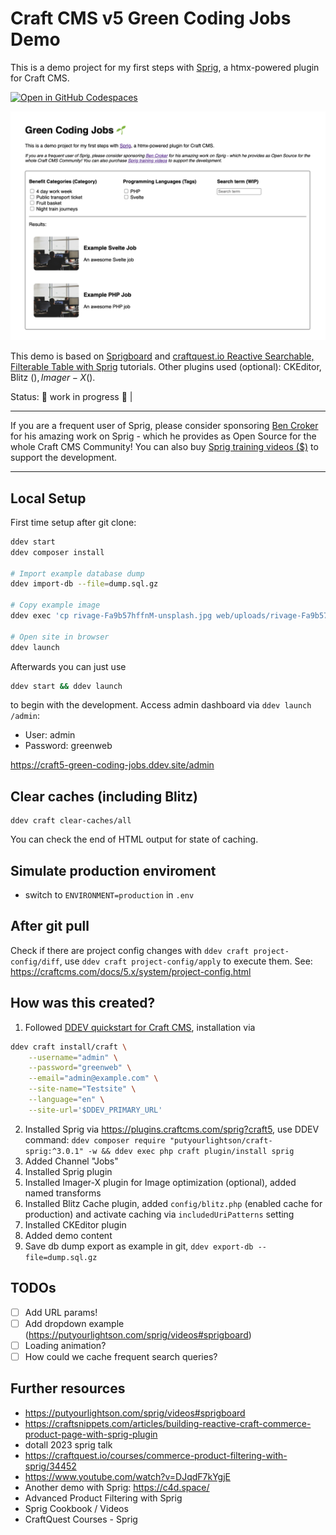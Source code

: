 # Craft CMS v5 Green Coding Jobs Demo

This is a demo project for my first steps with [Sprig](https://putyourlightson.com/plugins/sprig), a htmx-powered plugin for Craft CMS.

[![Open in GitHub Codespaces](https://github.com/codespaces/badge.svg)](https://codespaces.new/mandrasch/craftcms-sprig-green-coding-jobs-demo)

![Screenshot of search with checkbox filters](screenshot.png)

This demo is based on [Sprigboard](https://putyourlightson.com/sprig/videos#sprigboard) and [craftquest.io Reactive Searchable, Filterable Table with Sprig](https://craftquest.io/courses/reactive-searchable-filterable-table-with-sprig) tutorials. Other plugins used (optional): CKEditor, Blitz ($), Imager-X ($).

Status: 🚧 work in progress 🚧 |

<hr>

If you are a frequent user of Sprig, please consider sponsoring [Ben Croker](https://bencroker.com/) for his amazing work on Sprig - which he provides as Open Source for the whole Craft CMS Community! You can also buy [Sprig training videos ($)](https://putyourlightson.com/sprig/training) to support the development.

<hr>

## Local Setup

First time setup after git clone:

```bash
ddev start
ddev composer install

# Import example database dump
ddev import-db --file=dump.sql.gz

# Copy example image
ddev exec 'cp rivage-Fa9b57hffnM-unsplash.jpg web/uploads/rivage-Fa9b57hffnM-unsplash.jpg'

# Open site in browser
ddev launch
```

Afterwards you can just use

```bash
ddev start && ddev launch
```

to begin with the development. Access admin dashboard via `ddev launch /admin`:

- User: admin
- Password: greenweb

https://craft5-green-coding-jobs.ddev.site/admin

## Clear caches (including Blitz)

```
ddev craft clear-caches/all
```

You can check the end of HTML output for state of caching.

## Simulate production enviroment

- switch to `ENVIRONMENT=production` in `.env`

## After git pull

Check if there are project config changes with `ddev craft project-config/diff`, use `ddev craft project-config/apply` to execute them. See: https://craftcms.com/docs/5.x/system/project-config.html

## How was this created?

1. Followed [DDEV quickstart for Craft CMS](https://ddev.readthedocs.io/en/stable/users/quickstart/#craft-cms),
   installation via

```bash
ddev craft install/craft \
    --username="admin" \
    --password="greenweb" \
    --email="admin@example.com" \
    --site-name="Testsite" \
    --language="en" \
    --site-url='$DDEV_PRIMARY_URL'
```

2. Installed Sprig via https://plugins.craftcms.com/sprig?craft5, use DDEV command: `ddev composer require "putyourlightson/craft-sprig:^3.0.1" -w && ddev exec php craft plugin/install sprig`
3. Added Channel "Jobs"
4. Installed Sprig plugin
5. Installed Imager-X plugin for Image optimization (optional), added named transforms
6. Installed Blitz Cache plugin, added `config/blitz.php` (enabled cache for production) and activate caching via `includedUriPatterns` setting
7. Installed CKEditor plugin
8. Added demo content
9. Save db dump export as example in git, `ddev export-db --file=dump.sql.gz`

## TODOs

- [ ] Add URL params!
- [ ] Add dropdown example (https://putyourlightson.com/sprig/videos#sprigboard)
- [ ] Loading animation?
- [ ] How could we cache frequent search queries?

## Further resources

- https://putyourlightson.com/sprig/videos#sprigboard
- https://craftsnippets.com/articles/building-reactive-craft-commerce-product-page-with-sprig-plugin
- dotall 2023 sprig talk
- https://craftquest.io/courses/commerce-product-filtering-with-sprig/34452
- https://www.youtube.com/watch?v=DJqdF7kYgjE
- Another demo with Sprig: https://c4d.space/
- Advanced Product Filtering with Sprig
- Sprig Cookbook / Videos
- CraftQuest Courses - Sprig
